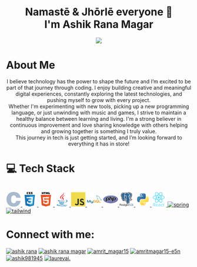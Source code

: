 

<h1 align="center">Namastē & Jhōrlē everyone 👋 <br> I'm Ashik Rana Magar</h1>

<div align="center">
  <img height="150" src="https://user-images.githubusercontent.com/74038190/216655818-2e7b9a31-49bf-4744-85a8-db8a2577c45c.gif"  />
</div>

<h1 align="left">About Me</h1>
<p align="center">
I believe technology has the power to shape the future and I’m excited to be part of that journey through coding. I enjoy building creative and meaningful digital experiences, constantly exploring the latest technologies, and pushing myself to grow with every project.<br> Whether I'm experimenting with new tools, picking up a new programming language, or just unwinding with music and games, I strive to maintain a healthy balance between learning and living. I'm a strong believer in continuous improvement and love sharing knowledge with others helping and growing together is something I truly value. <br> This journey in tech is just getting started, and I’m looking forward to everything it has in store!  
</p>







<h1 align="left">💻 Tech Stack</h1>
<p align="left"> <a href="https://www.cprogramming.com/" target="_blank" rel="noreferrer"><br> <img src="https://raw.githubusercontent.com/devicons/devicon/master/icons/c/c-original.svg" alt="c" width="40" height="40"/> </a> <a href="https://www.w3schools.com/css/" target="_blank" rel="noreferrer"> <img src="https://raw.githubusercontent.com/devicons/devicon/master/icons/css3/css3-original-wordmark.svg" alt="css3" width="40" height="40"/> </a> <a href="https://www.w3.org/html/" target="_blank" rel="noreferrer"> <img src="https://raw.githubusercontent.com/devicons/devicon/master/icons/html5/html5-original-wordmark.svg" alt="html5" width="40" height="40"/> </a> <a href="https://www.java.com" target="_blank" rel="noreferrer"> <img src="https://raw.githubusercontent.com/devicons/devicon/master/icons/java/java-original.svg" alt="java" width="40" height="40"/> </a> <a href="https://developer.mozilla.org/en-US/docs/Web/JavaScript" target="_blank" rel="noreferrer"> <img src="https://raw.githubusercontent.com/devicons/devicon/master/icons/javascript/javascript-original.svg" alt="javascript" width="40" height="40"/> </a> <a href="https://www.mysql.com/" target="_blank" rel="noreferrer"> <img src="https://raw.githubusercontent.com/devicons/devicon/master/icons/mysql/mysql-original-wordmark.svg" alt="mysql" width="40" height="40"/> </a> <a href="https://www.php.net" target="_blank" rel="noreferrer"> <img src="https://raw.githubusercontent.com/devicons/devicon/master/icons/php/php-original.svg" alt="php" width="40" height="40"/> </a> <a href="https://www.postgresql.org" target="_blank" rel="noreferrer"> <img src="https://raw.githubusercontent.com/devicons/devicon/master/icons/postgresql/postgresql-original-wordmark.svg" alt="postgresql" width="40" height="40"/> </a> <a href="https://www.python.org" target="_blank" rel="noreferrer"> <img src="https://raw.githubusercontent.com/devicons/devicon/master/icons/python/python-original.svg" alt="python" width="40" height="40"/> </a> <a href="https://reactjs.org/" target="_blank" rel="noreferrer"> <img src="https://raw.githubusercontent.com/devicons/devicon/master/icons/react/react-original-wordmark.svg" alt="react" width="40" height="40"/> </a> <a href="https://spring.io/" target="_blank" rel="noreferrer"> <img src="https://www.vectorlogo.zone/logos/springio/springio-icon.svg" alt="spring" width="40" height="40"/> </a> <a href="https://tailwindcss.com/" target="_blank" rel="noreferrer"> <img src="https://www.vectorlogo.zone/logos/tailwindcss/tailwindcss-icon.svg" alt="tailwind" width="40" height="40"/> </a> </p>

<h1 align="left">Connect with me:</h1>
<p align="left">
<a href="https://linkedin.com/in/ashik rana" target="blank"><img align="center" src="https://raw.githubusercontent.com/rahuldkjain/github-profile-readme-generator/master/src/images/icons/Social/linked-in-alt.svg" alt="ashik rana" height="30" width="40" /></a>
<a href="https://fb.com/ashik rana magar" target="blank"><img align="center" src="https://raw.githubusercontent.com/rahuldkjain/github-profile-readme-generator/master/src/images/icons/Social/facebook.svg" alt="ashik rana magar" height="30" width="40" /></a>
<a href="https://instagram.com/amrit_magar15" target="blank"><img align="center" src="https://raw.githubusercontent.com/rahuldkjain/github-profile-readme-generator/master/src/images/icons/Social/instagram.svg" alt="amrit_magar15" height="30" width="40" /></a>
<a href="https://www.youtube.com/c/amritmagar15-e5n" target="blank"><img align="center" src="https://raw.githubusercontent.com/rahuldkjain/github-profile-readme-generator/master/src/images/icons/Social/youtube.svg" alt="amritmagar15-e5n" height="30" width="40" /></a>
<a href="https://www.leetcode.com/ashik981945" target="blank"><img align="center" src="https://raw.githubusercontent.com/rahuldkjain/github-profile-readme-generator/master/src/images/icons/Social/leet-code.svg" alt="ashik981945" height="30" width="40" /></a>
<a href="https://discord.gg/laurevai." target="blank"><img align="center" src="https://raw.githubusercontent.com/rahuldkjain/github-profile-readme-generator/master/src/images/icons/Social/discord.svg" alt="laurevai." height="30" width="40" /></a>
</p>



